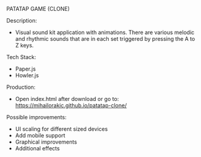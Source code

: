 PATATAP GAME (CLONE)

Description:

-  Visual sound kit application with animations. There are various melodic and rhythmic sounds that are in each set triggered by pressing the A to Z keys.

Tech Stack:

- Paper.js
- Howler.js

Production:
- Open index.html after download or go to: https://mihailorakic.github.io/patatap-clone/

Possible improvements:

- UI scaling for different sized devices
- Add mobile support
- Graphical improvements
- Additional effects

